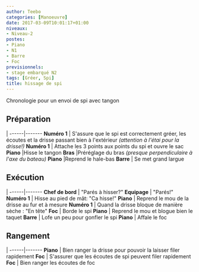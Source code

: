 ```yaml
---
author: Teebo
categories: [Manoeuvre]
date: 2017-03-09T10:01:17+01:00
niveaux:
- Niveau-2
postes:
- Piano
- N1
- Barre
- Foc
previsionnels:
- stage embarqué N2
tags: [Gréer, Spi]
title: hissage de spi
---
```

Chronologie pour un envoi de spi avec tangon
<!--more-->

## Préparation
 |
------|-------
**Numéro 1** | S'assure que le spi est correctement gréer, les écoutes et la drisse passant bien à l'extérieur _(attention à l'étai pour la drisse!)_
**Numéro 1** | Attache les 3 points aux points du spi et ouvre le sac
**Piano** |Hisse le tangon
**Bras** |Préréglage du bras _(presque perpendiculaire à l'axe du bateau)_
**Piano** |Reprend le hale-bas
**Barre** | Se met grand largue

## Exécution
 |
------|-------
**Chef de bord** | "Parés à hisser?"
**Equipage** | "Parés!"
**Numéro 1** | Hisse au pied de mât: "Ca hisse!"
**Piano** | Reprend le mou de la drisse au fur et à mesure
**Numéro 1** | Quand la drisse bloque de manière sèche : "En tête"
**Foc** | Borde le spi
**Piano** | Reprend le mou et blogue bien le taquet
**Barre** | Lofe un peu pour gonfler le spi
**Piano** | Affale le foc

## Rangement
 |
------|-------
**Piano** | Bien ranger la drisse pour pouvoir la laisser filer rapidement
**Foc** | S'assurer que les écoutes de spi peuvent filer rapidement
**Foc** | Bien ranger les écoutes de foc
